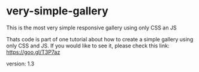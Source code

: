 # very-simple-gallery

This is the most very simple responsive gallery using only CSS an JS

Thats code is part of one tutorial about how to create a simple gallery using only CSS and JS. If you would like to see it,
please check this link: https://goo.gl/T3P7az

version: 1.3


